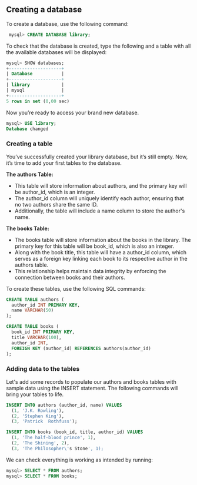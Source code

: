 ## Creating a database
To create a database, use the following command:

```sql
 mysql> CREATE DATABASE library;
```

To check that the database is created, type the following and a table with all the available databases will be displayed:

```sql
mysql> SHOW databases;
+--------------------+
| Database           |
+--------------------+
| library            |
| mysql              |
+--------------------+
5 rows in set (0,00 sec)
```

Now you’re ready to access your brand new database.

```sql
mysql> USE library;
Database changed
```

### Creating a table

You’ve successfully created your library database, but it’s still empty. Now, it’s time to add your first tables to the database. 

**The authors Table:**  
*  This table will store information about authors, and the primary key will be author_id, which is an integer. 
*  The author_id column will uniquely identify each author, ensuring that no two authors share the same ID. 
*  Additionally, the table will include a name column to store the author's name.

**The books Table:**  
*  The books table will store information about the books in the library. The primary key for this table will be book_id, which is also an integer. 
*  Along with the book title, this table will have a author_id column, which serves as a foreign key linking each book to its respective author in the authors table.
*  This relationship helps maintain data integrity by enforcing the connection between books and their authors.

To create these tables, use the following SQL commands:

```sql
CREATE TABLE authors (
  author_id INT PRIMARY KEY,
  name VARCHAR(50)
);

CREATE TABLE books (
  book_id INT PRIMARY KEY,
  title VARCHAR(100),
  author_id INT,
  FOREIGN KEY (author_id) REFERENCES authors(author_id)
);
```

### Adding data to the tables
Let's add some records to populate our authors and books tables with sample data using the INSERT statement. The following commands will bring your tables to life.

```sql
INSERT INTO authors (author_id, name) VALUES
  (1, 'J.K. Rowling'),
  (2, 'Stephen King'),
  (3, 'Patrick  Rothfuss');

INSERT INTO books (book_id, title, author_id) VALUES
  (1, 'The half-blood prince', 1),
  (2, 'The Shining', 2),
  (3, 'The Philosopher\'s Stone', 1);
```
We can check everything is working as intended by running:

```sql
mysql> SELECT * FROM authors;
mysql> SELECT * FROM books;
```
